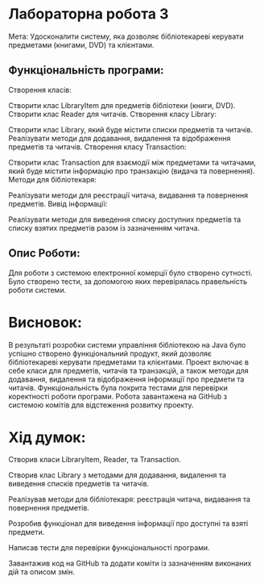 # Лабораторна робота 3

Мета: Удосконалити систему, яка дозволяє бібліотекареві керувати предметами (книгами, DVD) та клієнтами. 
## Функціональність програми:

Створення класів:

Створити клас LibraryItem для предметів бібліотеки (книги, DVD).
Створити клас Reader для читачів.
Створення класу Library:

Створити клас Library, який буде містити списки предметів та читачів.
Реалізувати методи для додавання, видалення та відображення предметів та читачів.
Створення класу Transaction:

Створити клас Transaction для взаємодії між предметами та читачами, який буде містити інформацію про транзакцію (видача та повернення).
Методи для бібліотекаря:

Реалізувати методи для реєстрації читача, видавання та повернення предметів.
Вивід інформації:

Реалізувати методи для виведення списку доступних предметів та списку взятих предметів разом із зазначенням читача.

## Опис Роботи:
Для роботи з системою електронної комерції було створено сутності.
Було створено тести, за допомогою яких перевірялась правельність роботи системи.

# Висновок:
В результаті розробки системи управління бібліотекою на Java було успішно створено функціональний продукт, який дозволяє бібліотекареві керувати предметами та клієнтами. Проект включає в себе класи для предметів, читачів та транзакцій, а також методи для додавання, видалення та відображення інформації про предмети та читачів. Функціональність була покрита тестами для перевірки коректності роботи програми. Робота завантажена на GitHub з системою комітів для відстеження розвитку проекту.

# Хід думок:
Створив класи LibraryItem, Reader, та Transaction.

Створив клас Library з методами для додавання, видалення та виведення списків предметів та читачів.

Реалізував методи для бібліотекаря: реєстрація читача, видавання та повернення предметів.

Розробив функціонал для виведення інформації про доступні та взяті предмети.

Написав тести для перевірки функціональності програми.

Завантажив код на GitHub та додати коміти із зазначенням виконаних дій та описом змін.

